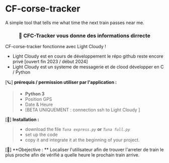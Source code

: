 # CF-corse-tracker
A simple tool that tells me what time the next train passes near me.

<h3 align="center">🦞 CFC-Tracker vous donne des informations dirrecte  </h3>


CF-corse-tracker fonctionne avec Light Cloudy !

- Light Cloudy est en cours de développement le répo github reste encore privé [ouvert fin 2023 / début 2024]
- Light Cloudy est un systeme de messagerie et de clood développer en C / Python

[🪐] **prérequis / permission utiliser par l'application :**

> - **Python 3**
> - Position GPS 
> - Date & Heure
> - [BETA UNIQUEMENT : connection ssh to Light Cloudy ]


[🔑] **Installation :**

> - download the file *`Tuna express.py`* **or** *`Tuna full.py`*
> - set up the code
> - copy it and integrate it at the beginning of your project. 


[🍇] **Obejective : **
Localiser l'utilisateur afin de trouver l'arreter de train le plus proche afin de vérifié a quelle heure le prochain train arrive. 
